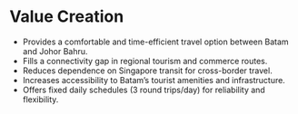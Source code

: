 # Value Creation

- Provides a comfortable and time-efficient travel option between Batam and Johor Bahru.
- Fills a connectivity gap in regional tourism and commerce routes.
- Reduces dependence on Singapore transit for cross-border travel.
- Increases accessibility to Batam’s tourist amenities and infrastructure.
- Offers fixed daily schedules (3 round trips/day) for reliability and flexibility.
